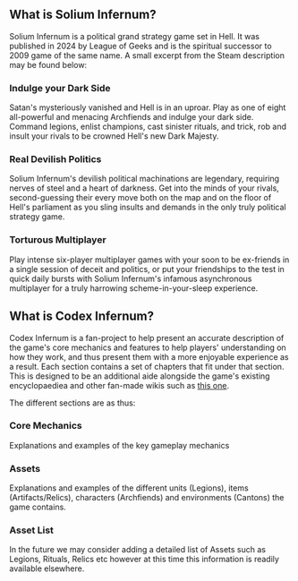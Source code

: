 ## What is Solium Infernum?

Solium Infernum is a political grand strategy game set in Hell. It was published
in 2024 by League of Geeks and is the spiritual successor to 2009 game of the
same name. A small excerpt from the Steam description may be found below:

### Indulge your Dark Side

Satan's mysteriously vanished and Hell is in an uproar. Play as one of eight
all-powerful and menacing Archfiends and indulge your dark side. Command
legions, enlist champions, cast sinister rituals, and trick, rob and insult your
rivals to be crowned Hell's new Dark Majesty.

### Real Devilish Politics

Solium Infernum's devilish political machinations are legendary, requiring
nerves of steel and a heart of darkness. Get into the minds of your rivals,
second-guessing their every move both on the map and on the floor of Hell's
parliament as you sling insults and demands in the only truly political strategy
game.

### Torturous Multiplayer

Play intense six-player multiplayer games with your soon to be ex-friends in a
single session of deceit and politics, or put your friendships to the test in
quick daily bursts with Solium Infernum's infamous asynchronous multiplayer for
a truly harrowing scheme-in-your-sleep experience.

## What is Codex Infernum?

Codex Infernum is a fan-project to help present an accurate description of the 
game's core mechanics and features to help players' understanding on how they
work, and thus present them with a more enjoyable experience as a result. Each
section contains a set of chapters that fit under that section. This is designed
to be an additional aide alongside the game's existing encyclopaediea and other
fan-made wikis such as [this one](https://tinyurl.com/SIbLoGWiki).

The different sections are as thus:

### Core Mechanics

Explanations and examples of the key gameplay mechanics

### Assets

Explanations and examples of the different units (Legions), items 
(Artifacts/Relics), characters (Archfiends) and environments (Cantons) the game 
contains.

### Asset List

In the future we may consider adding a detailed list of Assets such as Legions,
Rituals, Relics etc however at this time this information is readily available
elsewhere.
